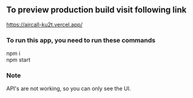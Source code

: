 ## To preview production build visit following link
https://aircall-ku2t.vercel.app/

### To run this app, you need to run these commands
npm i\
npm start

### Note
API's are not working, so you can only see the UI.
